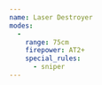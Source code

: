 ```yaml
---
name: Laser Destroyer
modes:
  -
    range: 75cm
    firepower: AT2+
    special_rules:
      - sniper
---
```

